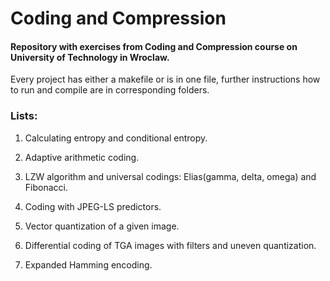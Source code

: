 # Coding and Compression

#### Repository with exercises from Coding and Compression course on University of Technology in Wroclaw.

Every project has either a makefile or is in one file, further instructions how to run and compile are in corresponding folders.

### Lists:
1. Calculating entropy and conditional entropy.

2. Adaptive arithmetic coding.

3. LZW algorithm and universal codings: Elias(gamma, delta, omega) and Fibonacci.

4. Coding with JPEG-LS predictors.

5. Vector quantization of a given image.

6. Differential coding of TGA images with filters and uneven quantization.

7. Expanded Hamming encoding.

